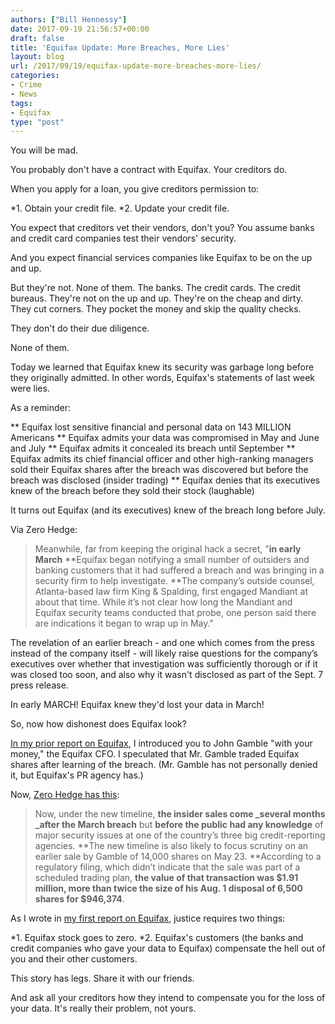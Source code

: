 ```yaml
---
authors: ["Bill Hennessy"]
date: 2017-09-19 21:56:57+00:00
draft: false
title: 'Equifax Update: More Breaches, More Lies'
layout: blog
url: /2017/09/19/equifax-update-more-breaches-more-lies/
categories:
- Crime
- News
tags:
- Equifax
type: "post"
---
```


You will be mad.

You probably don't have a contract with Equifax. Your creditors do.

When you apply for a loan, you give creditors permission to:




*1. Obtain your credit file.
*2. Update your credit file.


You expect that creditors vet their vendors, don't you? You assume banks and credit card companies test their vendors' security.

And you expect financial services companies like Equifax to be on the up and up.

But they're not. None of them. The banks. The credit cards. The credit bureaus. They're not on the up and up. They're on the cheap and dirty. They cut corners. They pocket the money and skip the quality checks.

They don't do their due diligence.

None of them.

Today we learned that Equifax knew its security was garbage long before they originally admitted. In other words, Equifax's statements of last week were lies.

As a reminder:


** Equifax lost sensitive financial and personal data on 143 MILLION Americans
** Equifax admits your data was compromised in May and June and July
** Equifax admits it concealed its breach until September
** Equifax admits its chief financial officer and other high-ranking managers sold their Equifax shares after the breach was discovered but before the breach was disclosed (insider trading)
** Equifax denies that its executives knew of the breach before they sold their stock (laughable)


It turns out Equifax (and its executives) knew of the breach long before July.

Via Zero Hedge:



> Meanwhile, far from keeping the original hack a secret, "**in early March** **Equifax began notifying a small number of outsiders and banking customers that it had suffered a breach and was bringing in a security firm to help investigate. **The company’s outside counsel, Atlanta-based law firm King & Spalding, first engaged Mandiant at about that time. While it’s not clear how long the Mandiant and Equifax security teams conducted that probe, one person said there are indications it began to wrap up in May."

The revelation of an earlier breach - and one which comes from the press instead of the company itself - will likely raise questions for the company’s executives over whether that investigation was sufficiently thorough or if it was closed too soon, and also why it wasn't disclosed as part of the Sept. 7 press release.



In early MARCH! Equifax knew they'd lost your data in March!

So, now how dishonest does Equifax look?

[In my prior report on Equifax](https://hennessysview.com/2017/09/09/no-mercy-for-equifax-stock-price-zero/), I introduced you to John Gamble "with your money," the Equifax CFO. I speculated that Mr. Gamble traded Equifax shares after learning of the breach. (Mr. Gamble has not personally denied it, but Equifax's PR agency has.)

Now, [Zero Hedge has this](https://www.zerohedge.com/news/2017-09-18/more-equifax-lies-company-originally-hacked-five-months-earlier-it-disclosed):



> Now, under the new timeline, **the insider sales come _several months _after the March breach** but **before the public had any knowledge** of major security issues at one of the country’s three big credit-reporting agencies. **The new timeline is also likely to focus scrutiny on an earlier sale by Gamble of 14,000 shares on May 23. **According to a regulatory filing, which didn’t indicate that the sale was part of a scheduled trading plan, **the value of that transaction was $1.91 million, more than twice the size of his Aug. 1 disposal of 6,500 shares for $946,374**.



As I wrote in [my first report on Equifax](https://hennessysview.com/2017/09/09/no-mercy-for-equifax-stock-price-zero/), justice requires two things:




*1. Equifax stock goes to zero.
*2. Equifax's customers (the banks and credit companies who gave your data to Equifax) compensate the hell out of you and their other customers.


This story has legs. Share it with our friends.

And ask all your creditors how they intend to compensate you for the loss of your data. It's really their problem, not yours.
